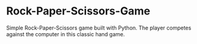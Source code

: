 # Rock-Paper-Scissors-Game
Simple Rock-Paper-Scissors game built with Python. The player competes against the computer in this classic hand game.
